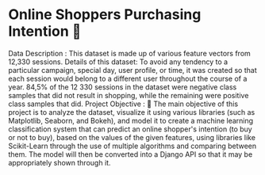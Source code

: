 # Online Shoppers Purchasing Intention 🛒

Data Description :
This dataset is made up of various feature vectors from 12,330 sessions. Details of this dataset: To
avoid any tendency to a particular campaign, special day, user profile, or time, it was created so that each session would belong to a different user throughout the course of a year. 
84,5% of the 12 330 sessions in the dataset were negative class samples that did not result in shopping, while the remaining were positive class samples that did.
Project Objective : 🥅
The main objective of this project is to analyze the dataset, visualize it using various libraries (such as Matplotlib, Seaborn, and Bokeh), 
and model it to create a machine learning classification system that can predict an online shopper's intention (to buy or not to buy), based on the values of the given features, 
using libraries like Scikit-Learn through the use of multiple algorithms and comparing between them. The model will then be converted into a Django API so that it may be appropriately shown through it.

